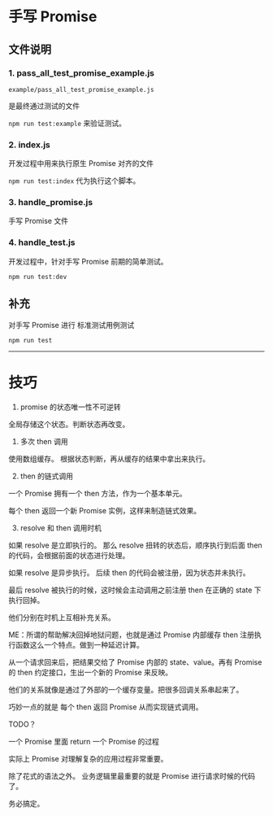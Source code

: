 # 手写 Promise


## 文件说明

### 1. pass_all_test_promise_example.js

`example/pass_all_test_promise_example.js`

是最终通过测试的文件

`npm run test:example` 来验证测试。


### 2. index.js

开发过程中用来执行原生 Promise 对齐的文件

`npm run test:index` 代为执行这个脚本。

### 3. handle_promise.js

手写 Promise 文件

### 4. handle_test.js

开发过程中，针对手写 Promise 前期的简单测试。

`npm run test:dev`

## 补充

对手写 Promise 进行 标准测试用例测试

`npm run test`


----

# 技巧

1. promise 的状态唯一性不可逆转

全局存储这个状态。判断状态再改变。

1. 多次 then 调用

使用数组缓存。
根据状态判断，再从缓存的结果中拿出来执行。


2. then 的链式调用

一个 Promise 拥有一个 then 方法，作为一个基本单元。

每个 then 返回一个新 Promise 实例，这样来制造链式效果。

3. resolve 和 then 调用时机

如果 resolve 是立即执行的。
那么 resolve 扭转的状态后，顺序执行到后面 then 的代码，会根据前面的状态进行处理。


如果 resolve 是异步执行。
后续 then 的代码会被注册，因为状态并未执行。

最后 resolve 被执行的时候，这时候会主动调用之前注册 then 在正确的 state 下执行回掉。

他们分别在时机上互相补充关系。


ME：所谓的帮助解决回掉地狱问题，也就是通过 Promise 内部缓存 then 注册执行函数这么一个特点。做到一种延迟计算。

从一个请求回来后，把结果交给了 Promise 内部的 state、value。再有 Promise 的 then 约定接口，生出一个新的 Promise 来反映。

他们的关系就像是通过了外部的一个缓存变量。把很多回调关系串起来了。

巧妙一点的就是 每个 then 返回 Promise 从而实现链式调用。

TODO？

一个 Promise 里面 return 一个 Promise 的过程

实际上 Promise 对理解复杂的应用过程非常重要。

除了花式的语法之外。
业务逻辑里最重要的就是 Promise 进行请求时候的代码了。

务必搞定。
